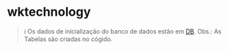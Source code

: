 # wktechnology

> ℹ️ Os dados de inicialização do banco de dados estão em [DB](DB/). Obs.: As Tabelas são criadas no cógido.
